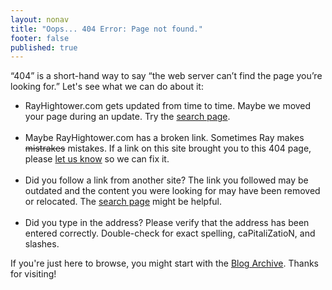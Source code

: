 ```yaml
---
layout: nonav
title: "Oops... 404 Error: Page not found."
footer: false
published: true
---
```


<p>&#8220;404&#8221; is a short-hand way to say &#8220;the web server can&#8217;t find the page you&#8217;re looking for.&#8221; Let's see what we can do about it:</p>

<ul>
<li>RayHightower.com gets updated from time to time. Maybe we moved your page during an update. Try the <a href="/search/">search page</a>.</li>
  <br/>
<li>Maybe RayHightower.com has a broken link. Sometimes Ray makes <strike>mistrakes</strike> mistakes. If a link on this site brought you to this 404 page, please <a href="/contact">let us know</a> so we can fix it.</li>
  <br/>
<li>Did you follow a link from another site? The link you followed may be outdated and the content you were looking for may have been removed or relocated. The <a href="/search/">search page</a> might be helpful.</li>
  <br/>
<li>Did you type in the address? Please verify that the address has been entered correctly. Double-check for exact spelling, caPitaliZatioN, and slashes.</li>
</ul>

<p>If you're just here to browse, you might start with the <a href="/archive/">Blog Archive</a>. Thanks for visiting!</p>
